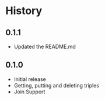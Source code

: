 
History
======

## 0.1.1

* Updated the README.md

## 0.1.0

* Initial release
* Getting, putting and deleting triples
* Join Support
